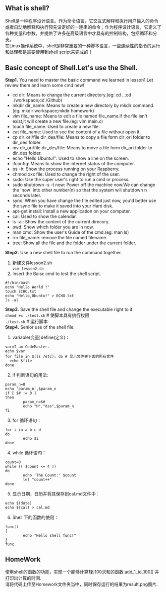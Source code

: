 ## What is shell?
Shell是一种程序设计语言。作为命令语言，它交互式解释和执行用户输入的命令或者自动地解释和执行预先设定好的一连串的命令；作为程序设计语言，它定义了各种变量和参数，并提供了许多在高级语言中才具有的控制结构，包括循环和分支。  
在Linux操作系统中，shell是非常重要的一种脚本语言，一些连续性的指令的运行和处理都是需要使用到shell script来完成的！  
## Basic concept of Shell.Let's use the Shell.  
**Step1.** You need to master the basic command we learned in lesson1.Let review them and learn some cmd new!  
* cd dir: Means to change the current directory.(eg: cd ..;cd ./workspace;cd /Github)  
* mkdir dir_name: Means to create a new directory by mkdir command.(eg: mkdir workspace;mkdir homework)  
* vim file_name: Means to edit a file named file_name.If the file isn't exist,it will create a new file.(eg: vim main.c)  
* touch file_name: Used to create a new file.  
* cat file_name: Used to see the content of a file without open it.  
* cp dir_ori/file dir_des/file: Means to copy a file form dir_ori folder to dir_des folder.  
* mv dir_ori/file dir_des/file: Means to move a file form dir_ori folder to dir_des folder.  
* echo "Hello Ubuntu!": Used to show a line on the screen.  
* ifconfig: Means to show the internet status of the computer.  
* ps -h: Show the process running on your Raspberry.  
* chmod xxx file: Used to change the right of the user.  
* sudo: Use the super user's right to run a cmd or process.  
* sudo shutdown -s -t now: Power off the machine now.We can change the 'now' into other number(n) so that the system will shutdown n seconds later.   
* sync: When you have change the file edited just now, you'd better use the sync file to make it saved into your Hard disk.  
* apt-get install: Install a new application on your computer.  
* cal: Used to show the calendar.  
* ls -al: Show the content of the current direcory.  
* pwd: Show which folder you are in now.  
* man cmd: Show the user's Guide of the cmd.(eg: man ls)  
* rm file_name: remove the file named filename.
* tree: Show all the file and the folder under the current folder.  

**Step2.** Use a new shell file to run the command together.
1. 新建文件lesson2.sh  
`vim lesson2.sh`  
2. Insert the Baisc cmd to test the shell script.  
```
#!/bin/bash
echo "Hello World !"
touch ECHO.txt
echo "Hello,Ubuntu!" > ECHO.txt
ls -al
```
**Step3.** Save the shell file and change the executable right to it.  
`chmod +x ./test.sh`  # 使脚本具有执行权限  
`./test.sh`  # 运行脚本  
**Step4.** Senior use of the shell file.  
1. variable(变量)define(定义)：  
```
var=I am CodeMaster.   
echo $var
for file in $(ls /etc); do # 显示文件夹下面的所有文件
  echo $file
done
```  
2. if 判断语句的用法:  
```
param_n=0
echo 'param_n',$param_n
if [ $# != 0 ]
then
        param_n=$#
        echo "H","das",$param_n
fi
```  
3. for 循环语句：
```
for i in a b c d
do
        echo $i
done
```  
4. while 循环语句：  
```
count=0
while (( $count <= 4 ))
do
        echo 'The Count:' $count
        let "count++"
done
```  
5. 显示日期，日历并将其保存到cal.md文件中：  
```
echo $(date)
echo $(cal) > cal.md
```  
6. Shell 下的函数的使用：  
```
func()
{
        echo "Hello shell func!"
}
func
```  
## HomeWork  
使用shell的函数的功能，实现一个能够计算1到100求和的函数:add_1_to_100() 并打印出计算的时间.  
请将代码上传至Homework文件夹当中，同时保存运行的结果为result.png图片.

